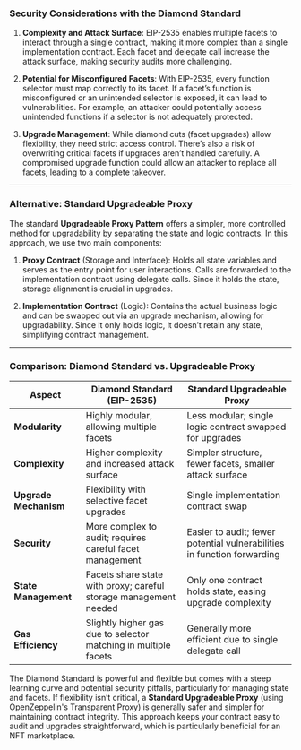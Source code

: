 ### Security Considerations with the Diamond Standard

1. **Complexity and Attack Surface**: EIP-2535 enables multiple facets to interact through a single contract, making it more complex than a single implementation contract. Each facet and delegate call increase the attack surface, making security audits more challenging.

2. **Potential for Misconfigured Facets**: With EIP-2535, every function selector must map correctly to its facet. If a facet’s function is misconfigured or an unintended selector is exposed, it can lead to vulnerabilities. For example, an attacker could potentially access unintended functions if a selector is not adequately protected.

3. **Upgrade Management**: While diamond cuts (facet upgrades) allow flexibility, they need strict access control. There’s also a risk of overwriting critical facets if upgrades aren’t handled carefully. A compromised upgrade function could allow an attacker to replace all facets, leading to a complete takeover.

---

### Alternative: Standard Upgradeable Proxy

The standard **Upgradeable Proxy Pattern** offers a simpler, more controlled method for upgradability by separating the state and logic contracts. In this approach, we use two main components:

1. **Proxy Contract** (Storage and Interface): Holds all state variables and serves as the entry point for user interactions. Calls are forwarded to the implementation contract using delegate calls. Since it holds the state, storage alignment is crucial in upgrades.

2. **Implementation Contract** (Logic): Contains the actual business logic and can be swapped out via an upgrade mechanism, allowing for upgradability. Since it only holds logic, it doesn’t retain any state, simplifying contract management.

---

### Comparison: Diamond Standard vs. Upgradeable Proxy

| **Aspect**            | **Diamond Standard (EIP-2535)**                                  | **Standard Upgradeable Proxy**                                          |
| --------------------- | ---------------------------------------------------------------- | ----------------------------------------------------------------------- |
| **Modularity**        | Highly modular, allowing multiple facets                         | Less modular; single logic contract swapped for upgrades                |
| **Complexity**        | Higher complexity and increased attack surface                   | Simpler structure, fewer facets, smaller attack surface                 |
| **Upgrade Mechanism** | Flexibility with selective facet upgrades                        | Single implementation contract swap                                     |
| **Security**          | More complex to audit; requires careful facet management         | Easier to audit; fewer potential vulnerabilities in function forwarding |
| **State Management**  | Facets share state with proxy; careful storage management needed | Only one contract holds state, easing upgrade complexity                |
| **Gas Efficiency**    | Slightly higher gas due to selector matching in multiple facets  | Generally more efficient due to single delegate call                    |

The Diamond Standard is powerful and flexible but comes with a steep learning curve and potential security pitfalls, particularly for managing state and facets. If flexibility isn’t critical, a **Standard Upgradeable Proxy** (using OpenZeppelin's Transparent Proxy) is generally safer and simpler for maintaining contract integrity. This approach keeps your contract easy to audit and upgrades straightforward, which is particularly beneficial for an NFT marketplace.
